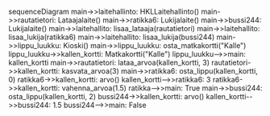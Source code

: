 sequenceDiagram
    main->>laitehallinto: HKLLaitehallinto()
    main->>rautatietori: Lataajalaite()
    main->>ratikka6: Lukijalaite()
    main->>bussi244: Lukijalaite()
    main->>laitehallito: lisaa_lataaja(rautatietori)
    main->>laitehallito: lisaa_lukija(ratikka6)
    main->>laitehallito: lisaa_lukija(bussi244)
    main->>lippu_luukku: Kioski()
    main->>lippu_luukku: osta_matkakortti("Kalle")
    lippu_luukku->>kallen_kortti: Matkakortti("Kalle")
    lippu_luukku-->>main: kallen_kortti
    main->>rautatietori: lataa_arvoa(kallen_kortti, 3)
    rautatietori->>kallen_kortti: kasvata_arvoa(3)
    main->>ratikka6: osta_lippu(kallen_kortti, 0)
    ratikka6->>kallen_kortti: arvo()
    kallen_kortti-->>ratikka6: 3
    ratikka6->>kallen_kortti: vahenna_arvoa(1.5)
    ratikka-->>main: True
    main->>bussi244: osta_lippu(kallen_kortti, 2)
    bussi244->>kallen_kortti: arvo()
    kallen_kortti-->>bussi244: 1.5
    bussi244-->>main: False